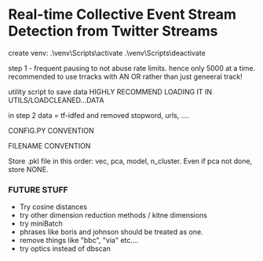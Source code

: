 # Real-time Collective Event Stream Detection from Twitter Streams
create venv:
.\venv\Scripts\activate
.\venv\Scripts\deactivate



step 1 - frequent pausing to not abuse rate limits. hence only 5000 at a time.
recommended to use trracks with AN OR rather than just geneeral track!


utility script to save data
HIGHLY RECOMMEND LOADING IT IN UTILS/LOADCLEANED...DATA

in step 2 data = tf-idfed and removed stopword, urls, ....

CONFIG.PY CONVENTION


FILENAME CONVENTION

Store .pkl file in this order: vec, pca, model, n_cluster. Even if pca not done, store NONE.


### FUTURE STUFF
* Try cosine distances
* try other dimension reduction methods / kitne dimensions
* try miniBatch
* phrases like boris and johnson should be treated as one.
* remove things like "bbc", "via" etc....
* try optics instead of dbscan